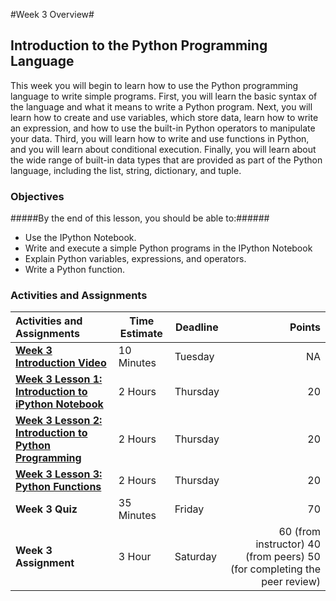 #Week 3 Overview#
## Introduction to the Python Programming Language ##

This week you will begin to learn how to use the Python programming language to write simple programs. First, you will learn the basic syntax of the language and what it means to write a Python program. Next, you will learn how to create and use variables, which store data, learn how to write an expression, and how to use the built-in Python operators to manipulate your data. Third, you will learn how to write and use functions in Python, and you will learn about conditional execution. Finally, you will learn about the wide range of built-in data types that are provided as part of the Python language, including the list, string, dictionary, and tuple.

### Objectives ###

#####By the end of this lesson, you should be able to:######

- Use the IPython Notebook.
- Write and execute a simple Python programs in the IPython Notebook
- Explain Python variables, expressions, and operators.
- Write a Python function.


### Activities and Assignments ###

|Activities and Assignments | Time Estimate | Deadline | Points|
|:------| -----|-------|----------:|
|**[Week 3 Introduction Video](https://mediaspace.illinois.edu/media/Week+Three/1_zz2e0clu)**|10 Minutes|Tuesday|NA|
|**[Week 3 Lesson 1: Introduction to iPython Notebook](lesson1.md)**| 2 Hours |Thursday| 20|
|**[Week 3 Lesson 2: Introduction to Python Programming](lesson2.md)**| 2 Hours | Thursday | 20 |
|**[Week 3 Lesson 3: Python Functions](lesson3.md)**| 2 Hours | Thursday| 20 |
|**Week 3 Quiz**| 35 Minutes | Friday | 70|
|**Week 3 Assignment**| 3 Hour | Saturday | 60 (from instructor) 40 (from peers) 50 (for completing the peer review) | 
